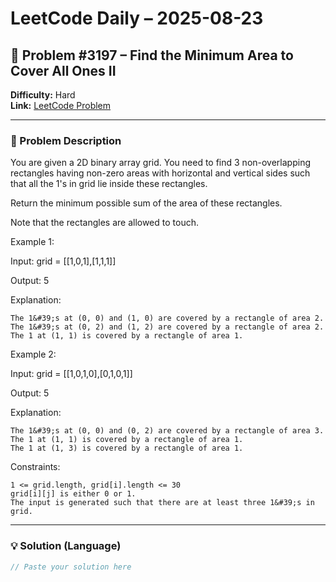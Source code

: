 # LeetCode Daily – 2025-08-23

## 🧠 Problem #3197 – **Find the Minimum Area to Cover All Ones II**
**Difficulty:** Hard  
**Link:** [LeetCode Problem](https://leetcode.com/problems/find-the-minimum-area-to-cover-all-ones-ii)

---

### 📝 Problem Description

You are given a 2D binary array grid. You need to find 3 non-overlapping rectangles having non-zero areas with horizontal and vertical sides such that all the 1&#39;s in grid lie inside these rectangles.

Return the minimum possible sum of the area of these rectangles.

Note that the rectangles are allowed to touch.

 
Example 1:


Input: grid = [[1,0,1],[1,1,1]]

Output: 5

Explanation:




	The 1&#39;s at (0, 0) and (1, 0) are covered by a rectangle of area 2.
	The 1&#39;s at (0, 2) and (1, 2) are covered by a rectangle of area 2.
	The 1 at (1, 1) is covered by a rectangle of area 1.



Example 2:


Input: grid = [[1,0,1,0],[0,1,0,1]]

Output: 5

Explanation:




	The 1&#39;s at (0, 0) and (0, 2) are covered by a rectangle of area 3.
	The 1 at (1, 1) is covered by a rectangle of area 1.
	The 1 at (1, 3) is covered by a rectangle of area 1.



 
Constraints:


	1 <= grid.length, grid[i].length <= 30
	grid[i][j] is either 0 or 1.
	The input is generated such that there are at least three 1&#39;s in grid.

---

### 💡 Solution (Language)

```cpp
// Paste your solution here
